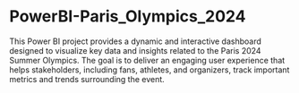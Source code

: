 # PowerBI-Paris_Olympics_2024
This Power BI project provides a dynamic and interactive dashboard designed to visualize key data and insights related to the Paris 2024 Summer Olympics. The goal is to deliver an engaging user experience that helps stakeholders, including fans, athletes, and organizers, track important metrics and trends surrounding the event.
